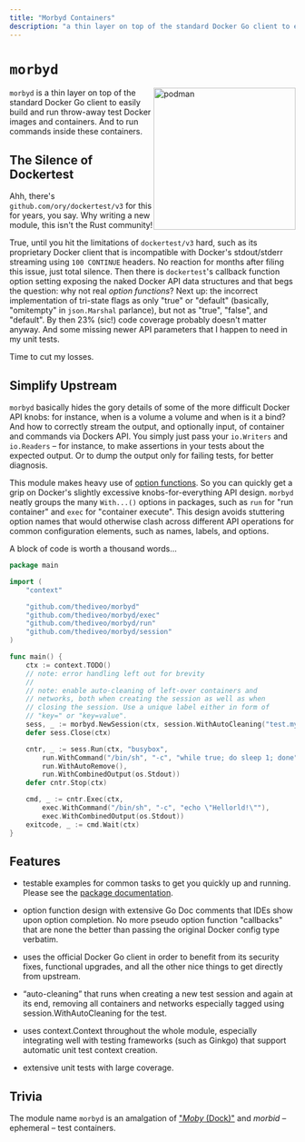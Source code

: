 ```yaml
---
title: "Morbyd Containers"
description: "a thin layer on top of the standard Docker Go client to easily build and run throw-away test Docker images and containers, and running commands inside them."
---
```


# `morbyd`
<img title="podman" src="art/_images/morbyd.png" width="250" style="float: right;">

`morbyd` is a thin layer on top of the standard Docker Go client to easily build
and run throw-away test Docker images and containers. And to run commands inside
these containers.

## The Silence of Dockertest

Ahh, there's `github.com/ory/dockertest/v3` for this for years, you say. Why
writing a new module, this isn't the Rust community!

True, until you hit the limitations of `dockertest/v3` hard, such as its
proprietary Docker client that is incompatible with Docker's stdout/stderr
streaming using `100 CONTINUE` headers. No reaction for months after filing this
issue, just total silence. Then there is `dockertest`'s callback function option
setting exposing the naked Docker API data structures and that begs the
question: why not real _option functions_? Next up: the incorrect implementation
of tri-state flags as only "true" or "default" (basically, "omitempty" in
`json.Marshal` parlance), but not as "true", "false", and "default". By then 23%
(sic!) code coverage probably doesn't matter anyway. And some missing newer API
parameters that I happen to need in my unit tests.

Time to cut my losses.

## Simplify Upstream

`morbyd` basically hides the gory details of some of the more difficult Docker
API knobs: for instance, when is a volume a volume and when is it a bind? And
how to correctly stream the output, and optionally input, of container and
commands via Dockers API. You simply just pass your `io.Writers` and
`io.Readers` – for instance, to make assertions in your tests about the expected
output. Or to dump the output only for failing tests, for better diagnosis.

This module makes heavy use of [option
functions](https://dave.cheney.net/2014/10/17/functional-options-for-friendly-apis).
So you can quickly get a grip on Docker's slightly excessive
knobs-for-everything API design. `morbyd` neatly groups the many `With...()`
options in packages, such as `run` for "run container" and `exec` for "container
execute". This design avoids stuttering option names that would otherwise clash
across different API operations for common configuration elements, such as
names, labels, and options.

A block of code is worth a thousand words...

```go
package main

import (
    "context"

    "github.com/thediveo/morbyd"
    "github.com/thediveo/morbyd/exec"
    "github.com/thediveo/morbyd/run"
    "github.com/thediveo/morbyd/session"
)

func main() {
    ctx := context.TODO()
    // note: error handling left out for brevity
    //
    // note: enable auto-cleaning of left-over containers and
    // networks, both when creating the session as well as when
    // closing the session. Use a unique label either in form of
    // "key=" or "key=value".
    sess, _ := morbyd.NewSession(ctx, session.WithAutoCleaning("test.mytest="))
    defer sess.Close(ctx)

    cntr, _ := sess.Run(ctx, "busybox",
        run.WithCommand("/bin/sh", "-c", "while true; do sleep 1; done"),
        run.WithAutoRemove(),
        run.WithCombinedOutput(os.Stdout))
    defer cntr.Stop(ctx)

    cmd, _ := cntr.Exec(ctx,
        exec.WithCommand("/bin/sh", "-c", "echo \"Hellorld!\""),
        exec.WithCombinedOutput(os.Stdout))
    exitcode, _ := cmd.Wait(ctx)
}
```

## Features

- testable examples for common tasks to get you quickly up and running. Please
  see the [package
  documentation](https://pkg.go.dev/github.com/thediveo/morbyd).

- option function design with extensive Go Doc comments that IDEs show upon
  option completion. No more pseudo option function "callbacks" that are none
  the better than passing the original Docker config type verbatim.

- uses the official Docker Go client in order to benefit from its security
  fixes, functional upgrades, and all the other nice things to get directly from
  upstream.

- “auto-cleaning” that runs when creating a new test session and again at its
  end, removing all containers and networks especially tagged using
  session.WithAutoCleaning for the test.

- uses context.Context throughout the whole module, especially integrating well
  with testing frameworks (such as Ginkgo) that support automatic unit test
  context creation.

- extensive unit tests with large coverage.

## Trivia

The module name `morbyd` is an amalgation of ["_Moby_
(Dock)"](https://www.docker.com/blog/call-me-moby-dock/) and _morbid_ –
ephemeral – test containers.
